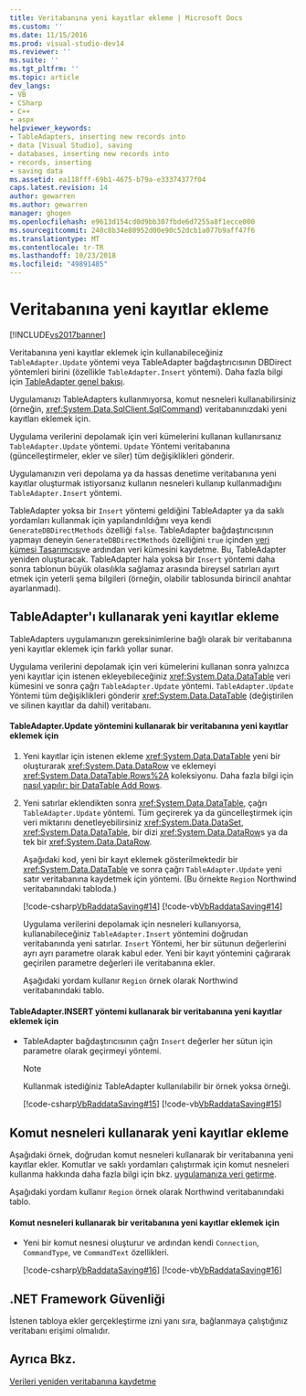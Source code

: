 ```yaml
---
title: Veritabanına yeni kayıtlar ekleme | Microsoft Docs
ms.custom: ''
ms.date: 11/15/2016
ms.prod: visual-studio-dev14
ms.reviewer: ''
ms.suite: ''
ms.tgt_pltfrm: ''
ms.topic: article
dev_langs:
- VB
- CSharp
- C++
- aspx
helpviewer_keywords:
- TableAdapters, inserting new records into
- data [Visual Studio], saving
- databases, inserting new records into
- records, inserting
- saving data
ms.assetid: ea118fff-69b1-4675-b79a-e33374377f04
caps.latest.revision: 14
author: gewarren
ms.author: gewarren
manager: ghogen
ms.openlocfilehash: e9613d154cd0d9bb307fbde6d7255a8f1ecce000
ms.sourcegitcommit: 240c8b34e80952d00e90c52dcb1a077b9aff47f6
ms.translationtype: MT
ms.contentlocale: tr-TR
ms.lasthandoff: 10/23/2018
ms.locfileid: "49891485"
---
```

# <a name="insert-new-records-into-a-database"></a>Veritabanına yeni kayıtlar ekleme
[!INCLUDE[vs2017banner](../includes/vs2017banner.md)]

  
Veritabanına yeni kayıtlar eklemek için kullanabileceğiniz `TableAdapter.Update` yöntemi veya TableAdapter bağdaştırıcısının DBDirect yöntemleri birini (özellikle `TableAdapter.Insert` yöntemi). Daha fazla bilgi için [TableAdapter genel bakışı](../data-tools/tableadapter-overview.md).  
  
 Uygulamanızı TableAdapters kullanmıyorsa, komut nesneleri kullanabilirsiniz (örneğin, <xref:System.Data.SqlClient.SqlCommand>) veritabanınızdaki yeni kayıtları eklemek için.  
  
 Uygulama verilerini depolamak için veri kümelerini kullanan kullanırsanız `TableAdapter.Update` yöntemi. `Update` Yöntemi veritabanına (güncelleştirmeler, ekler ve siler) tüm değişiklikleri gönderir.  
  
 Uygulamanızın veri depolama ya da hassas denetime veritabanına yeni kayıtlar oluşturmak istiyorsanız kullanın nesneleri kullanıp kullanmadığını `TableAdapter.Insert` yöntemi.  
  
 TableAdapter yoksa bir `Insert` yöntemi geldiğini TableAdapter ya da saklı yordamları kullanmak için yapılandırıldığını veya kendi `GenerateDBDirectMethods` özelliği `false`. TableAdapter bağdaştırıcısının yapmayı deneyin `GenerateDBDirectMethods` özelliğini `true` içinden [veri kümesi Tasarımcısı](../data-tools/creating-and-editing-typed-datasets.md)ve ardından veri kümesini kaydetme. Bu, TableAdapter yeniden oluşturacak. TableAdapter hala yoksa bir `Insert` yöntemi daha sonra tablonun büyük olasılıkla sağlamaz arasında bireysel satırları ayırt etmek için yeterli şema bilgileri (örneğin, olabilir tablosunda birincil anahtar ayarlanmadı).  
  
## <a name="insert-new-records-by-using-tableadapters"></a>TableAdapter'ı kullanarak yeni kayıtlar ekleme  
 TableAdapters uygulamanızın gereksinimlerine bağlı olarak bir veritabanına yeni kayıtlar eklemek için farklı yollar sunar.  
  
 Uygulama verilerini depolamak için veri kümelerini kullanan sonra yalnızca yeni kayıtlar için istenen ekleyebileceğiniz <xref:System.Data.DataTable> veri kümesini ve sonra çağrı `TableAdapter.Update` yöntemi. `TableAdapter.Update` Yöntemi tüm değişiklikleri gönderir <xref:System.Data.DataTable> (değiştirilen ve silinen kayıtlar da dahil) veritabanı.  
  
#### <a name="to-insert-new-records-into-a-database-by-using-the-tableadapterupdate-method"></a>TableAdapter.Update yöntemini kullanarak bir veritabanına yeni kayıtlar eklemek için  
  
1. Yeni kayıtlar için istenen ekleme <xref:System.Data.DataTable> yeni bir oluşturarak <xref:System.Data.DataRow> ve eklemeyi <xref:System.Data.DataTable.Rows%2A> koleksiyonu. Daha fazla bilgi için [nasıl yapılır: bir DataTable Add Rows](http://msdn.microsoft.com/library/78ebbb43-c402-49cf-81da-0715289487bf).  
  
2. Yeni satırlar eklendikten sonra <xref:System.Data.DataTable>, çağrı `TableAdapter.Update` yöntemi. Tüm geçirerek ya da güncelleştirmek için veri miktarını denetleyebilirsiniz <xref:System.Data.DataSet>, <xref:System.Data.DataTable>, bir dizi <xref:System.Data.DataRow>s ya da tek bir <xref:System.Data.DataRow>.  
  
    Aşağıdaki kod, yeni bir kayıt eklemek gösterilmektedir bir <xref:System.Data.DataTable> ve sonra çağrı `TableAdapter.Update` yeni satır veritabanına kaydetmek için yöntemi. (Bu örnekte `Region` Northwind veritabanındaki tabloda.)  
  
    [!code-csharp[VbRaddataSaving#14](../snippets/csharp/VS_Snippets_VBCSharp/VbRaddataSaving/CS/Form5.cs#14)]
    [!code-vb[VbRaddataSaving#14](../snippets/visualbasic/VS_Snippets_VBCSharp/VbRaddataSaving/VB/Form5.vb#14)]  
  
   Uygulama verilerini depolamak için nesneleri kullanıyorsa, kullanabileceğiniz `TableAdapter.Insert` yöntemini doğrudan veritabanında yeni satırlar. `Insert` Yöntemi, her bir sütunun değerlerini ayrı ayrı parametre olarak kabul eder. Yeni bir kayıt yöntemini çağırarak geçirilen parametre değerleri ile veritabanına ekler.  
  
   Aşağıdaki yordam kullanır `Region` örnek olarak Northwind veritabanındaki tablo.  
  
#### <a name="to-insert-new-records-into-a-database-by-using-the-tableadapterinsert-method"></a>TableAdapter.INSERT yöntemi kullanarak bir veritabanına yeni kayıtlar eklemek için  
  
-   TableAdapter bağdaştırıcısının çağrı `Insert` değerler her sütun için parametre olarak geçirmeyi yöntemi.  
  
    > [!NOTE]
    >  Kullanmak istediğiniz TableAdapter kullanılabilir bir örnek yoksa örneği.  
  
     [!code-csharp[VbRaddataSaving#15](../snippets/csharp/VS_Snippets_VBCSharp/VbRaddataSaving/CS/Class1.cs#15)]
     [!code-vb[VbRaddataSaving#15](../snippets/visualbasic/VS_Snippets_VBCSharp/VbRaddataSaving/VB/Class1.vb#15)]  
  
## <a name="insert-new-records-by-using-command-objects"></a>Komut nesneleri kullanarak yeni kayıtlar ekleme  
 Aşağıdaki örnek, doğrudan komut nesneleri kullanarak bir veritabanına yeni kayıtlar ekler. Komutlar ve saklı yordamları çalıştırmak için komut nesneleri kullanma hakkında daha fazla bilgi için bkz. [uygulamanıza veri getirme](../data-tools/fetching-data-into-your-application.md).  
  
 Aşağıdaki yordam kullanır `Region` örnek olarak Northwind veritabanındaki tablo.  
  
#### <a name="to-insert-new-records-into-a-database-by-using-command-objects"></a>Komut nesneleri kullanarak bir veritabanına yeni kayıtlar eklemek için  
  
-   Yeni bir komut nesnesi oluşturur ve ardından kendi `Connection`, `CommandType`, ve `CommandText` özellikleri.  
  
     [!code-csharp[VbRaddataSaving#16](../snippets/csharp/VS_Snippets_VBCSharp/VbRaddataSaving/CS/Class1.cs#16)]
     [!code-vb[VbRaddataSaving#16](../snippets/visualbasic/VS_Snippets_VBCSharp/VbRaddataSaving/VB/Class1.vb#16)]  
  
## <a name="net-framework-security"></a>.NET Framework Güvenliği  
 İstenen tabloya ekler gerçekleştirme izni yanı sıra, bağlanmaya çalıştığınız veritabanı erişimi olmalıdır.  
  
## <a name="see-also"></a>Ayrıca Bkz.  
 [Verileri yeniden veritabanına kaydetme](../data-tools/save-data-back-to-the-database.md)


